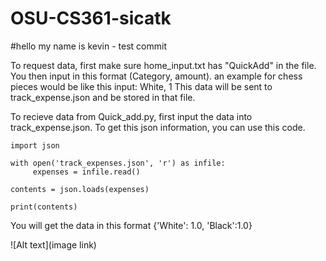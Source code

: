 # OSU-CS361-sicatk
#hello my name is kevin - test commit

To request data, first make sure home_input.txt has "QuickAdd" in the file. You then input in this format (Category, amount). 
an example for chess pieces would be like this
input:   White, 1
This data will be sent to track_expense.json and be stored in that file.

To recieve data from Quick_add.py, first input the data into track_expense.json. To get this json information, you can use this code.
```
import json

with open('track_expenses.json', 'r') as infile:
     expenses = infile.read()

contents = json.loads(expenses)

print(contents)
```

You will get the data in this format
  {'White': 1.0, 'Black':1.0}

![Alt text](image link)
